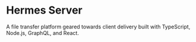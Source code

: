 # Hermes Server
A file transfer platform geared towards client delivery built with TypeScript, Node.js, GraphQL, and React.
